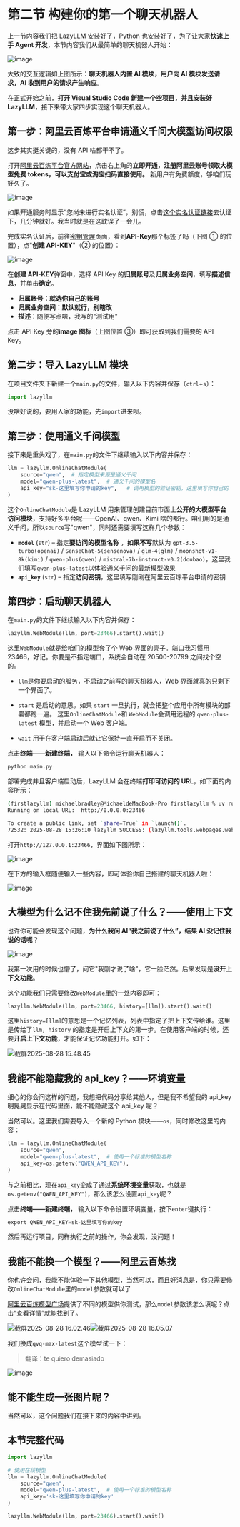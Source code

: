 # 第二节 构建你的第一个聊天机器人

上一节内容我们把 LazyLLM 安装好了，Python 也安装好了，为了让大家**快速上手 Agent 开发**，本节内容我们从最简单的聊天机器人开始：

![image](../assets/image-20250828135340-x2gxuq8.png "构建你的第一个智能体")

大致的交互逻辑如上图所示：**聊天机器人内置 AI 模块，用户向 AI 模块发送请求，AI 收到用户的请求产生响应**。

在正式开始之前，**打开 Visual Studio Code 新建一个空项目，并且安装好 LazyLLM**，接下来带大家四步实现这个聊天机器人。

## 第一步：阿里云百炼平台申请通义千问大模型访问权限

这步其实挺关键的，没有 API 啥都干不了。

打开[阿里云百炼平台官方网站](https://bailian.console.aliyun.com/)，点击右上角的**立即开通，注册阿里云账号领取大模型免费 tokens，可以支付宝或淘宝扫码直接使用。** 新用户有免费额度，够咱们玩好久了。

![image](../assets/image-20250828151239-0m7bxgm.png)

如果开通服务时显示“您尚未进行实名认证”，别慌，点击[这个实名认证链接](https://myaccount.console.aliyun.com/certificate)去认证下，几分钟就好。我当时就是在这耽误了一会儿。

完成实名认证后，前往[密钥管理](https://bailian.console.aliyun.com/?tab=model#/api-key)页面，看到**API-Key**那个标签了吗（下图 ① 的位置），点"**创建 API-KEY**"（② 的位置）：

![image](../assets/image-20250828151729-9iprey5.png)

在**创建 API-KEY**弹窗中，选择 API Key 的**归属账号**及**归属业务空间**，填写**描述信息**，并单击**确定**。

- **归属账号：就选你自己的账号**
- **归属业务空间：默认就行，别瞎改**
- **描述**：随便写点啥，我写的"测试用"

点击 API Key 旁的**image 图标**（上图位置 ③）即可获取到我们需要的 API Key。

## 第二步：导入 LazyLLM 模块

在项目文件夹下新建一个`main.py`的文件，输入以下内容并保存（`ctrl`+`s`）：

```python
import lazyllm
```

没啥好说的，要用人家的功能，先`import`进来呗。

## 第三步：使用通义千问模型

接下来是重头戏了，在`main.py`的文件下继续输入以下内容并保存：

```python
llm = lazyllm.OnlineChatModule(
    source="qwen",	# 指定模型来源是通义千问
    model="qwen-plus-latest",  # 通义千问的模型名
    api_key="sk-这里填写你申请的key",	# 调用模型的验证密钥，这里填写你自己的
)
```

这个`OnlineChatModule`是 LazyLLM 用来管理创建目前市面上**公开的大模型平台访问模块**，支持好多平台呢——OpenAI、qwen、Kimi 啥的都行。咱们用的是通义千问，所以`source`写"qwen"，同时还需要填写这样几个参数：

- **`model`** (`str`) – 指定**要访问的模型名称** ，**如果不写**默认为 `gpt-3.5-turbo(openai)` / `SenseChat-5(sensenova)` / `glm-4(glm)` / `moonshot-v1-8k(kimi)` / `qwen-plus(qwen)` / `mistral-7b-instruct-v0.2(doubao)`，这里我们填写`qwen-plus-latest`以体验通义千问的最新模型效果
- **`api_key`** (`str`) – 指定**访问密钥**，这里填写刚刚在阿里云百炼平台申请的密钥

## 第四步：启动聊天机器人

在`main.py`的文件下继续输入以下内容并保存：

```python
lazyllm.WebModule(llm, port=23466).start().wait()
```

这里`WebModule`就是给咱们的模型套了个 Web 界面的壳子。端口我习惯用 23466，好记。你要是不指定端口，系统会自动在 20500-20799 之间找个空的。

- `llm`是你要启动的服务，不启动之前写的聊天机器人，Web 界面就真的只剩下一个界面了。

- `start` 是启动的意思。如果 `start` 一旦执行，就会把整个应用中所有模块的部署都跑一遍。 这里`OnlineChatModule`和 `WebModule`会调用远程的 `qwen-plus-latest` 模型，并启动一个 Web 客户端。
- `wait` 用于在客户端启动后就让它保持一直开启而不关闭。

点击**终端——新建终端，** 输入以下命令运行聊天机器人：

```python
python main.py
```

部署完成并且客户端启动后，LazyLLM 会在终端**打印可访问的 URL**，如下面的内容所示：

```bash
(firstlazyllm) michaelbradley@MichaeldeMacBook-Pro firstlazyllm % uv run main.py
Running on local URL:  http://0.0.0.0:23466

To create a public link, set `share=True` in `launch()`.
72532: 2025-08-28 15:26:10 lazyllm SUCCESS: (lazyllm.tools.webpages.webmodule:455) LazyLLM webmodule launched successfully: Running on: http://0.0.0.0:23466, local URL: http://127.0.0.1:23466
```

打开`http://127.0.0.1:23466`，界面如下图所示：

![image](../assets/image-20250828153059-kju2t31.png "聊天机器人界面")

在下方的输入框随便输入一些内容，即可体验你自己搭建的聊天机器人啦：

![image](../assets/image-20250828153338-aye0805.png)

## 大模型为什么记不住我先前说了什么？——使用上下文

也许你可能会发现这个问题，**为什么我问 AI“我之前说了什么”，结果 AI 没记住我说的话呢**？

![image](../assets/image-20250828154524-0dnqtfr.png "出什么问题了？")

我第一次用的时候也懵了，问它"我刚才说了啥"，它一脸茫然。后来发现是**没开上下文功能**。

这个功能我们只需要修改`WebModule`里的一处内容即可：

```python
lazyllm.WebModule(llm, port=23466, history=[llm]).start().wait()
```

这里`history=[llm]`的意思是一个记忆列表，列表中指定了把上下文传给谁。这里是传给了`llm`，`history` 的指定是开启上下文的第一步。在使用客户端的时候，还要**开启上下文功能**，才能保证记忆功能打开。如下：

![截屏2025-08-28 15.48.45](../assets/截屏2025-08-28%2015.48.45-20250828154929-ptqmbgp.png)

## 我能不能隐藏我的 api_key？——环境变量

细心的你会问这样的问题，我想把代码分享给其他人，但是我不希望我的 api_key 明晃晃显示在代码里面，能不能隐藏这个 api_key 呢？

当然可以。这里我们需要导入一个新的 Python 模块——`os`，同时修改这里的内容：

```python
llm = lazyllm.OnlineChatModule(
    source="qwen",
    model="qwen-plus-latest",  # 使用一个标准的模型名称
    api_key=os.getenv("QWEN_API_KEY"),
)
```

与之前相比，现在`api_key`变成了通过**系统环境变量**获取，也就是`os.getenv("QWEN_API_KEY")`，那么该怎么设置`api_key`呢？

点击**终端——新建终端，** 输入以下命令设置环境变量，按下`enter`键执行：

```python
export QWEN_API_KEY=sk-这里填写你的key
```

然后再运行项目，同样执行之前的操作，你会发现，没问题！

## 我能不能换一个模型？——阿里云百炼找

你也许会问，我能不能体验一下其他模型，当然可以，而且好消息是，你只需要修改`OnlineChatModule`里的`model`参数就可以了

[阿里云百炼模型广场](https://bailian.console.aliyun.com/?tab=model#/model-market)提供了不同的模型供你测试，那么`model`参数该怎么填呢？点击“查看详情”就能找到了。

![截屏2025-08-28 16.02.46](../assets/截屏2025-08-28%2016.02.46-20250828160341-acx3ptt.png)![截屏2025-08-28 16.05.07](../assets/截屏2025-08-28%2016.05.07-20250828160538-a9wxkbr.png)

我们换成`qvq-max-latest`这个模型试一下：

> 翻译：te quiero demasiado

![image](../assets/image-20250828161554-voapwce.png)

## 能不能生成一张图片呢？

当然可以，这个问题我们在接下来的内容中讲到。

## 本节完整代码

```python
import lazyllm

# 使用在线模型
llm = lazyllm.OnlineChatModule(
    source="qwen",
    model="qwen-plus-latest",  # 使用一个标准的模型名称
    api_key='sk-这里填写你申请的key'
)

lazyllm.WebModule(llm, port=23466).start().wait()
```

